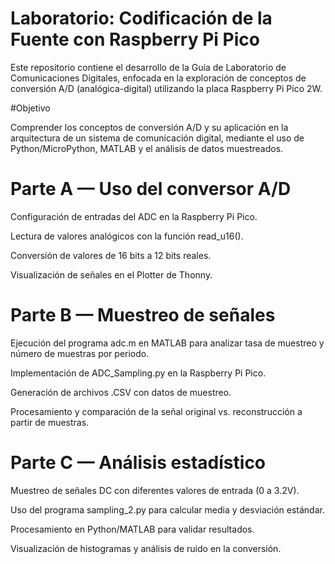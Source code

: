 # Laboratorio: Codificación de la Fuente con Raspberry Pi Pico

Este repositorio contiene el desarrollo de la Guía de Laboratorio de Comunicaciones Digitales, enfocada en la exploración de conceptos de conversión A/D (analógica-digital) utilizando la placa Raspberry Pi Pico 2W.

#Objetivo

Comprender los conceptos de conversión A/D y su aplicación en la arquitectura de un sistema de comunicación digital, mediante el uso de Python/MicroPython, MATLAB y el análisis de datos muestreados.

# Parte A — Uso del conversor A/D

Configuración de entradas del ADC en la Raspberry Pi Pico.

Lectura de valores analógicos con la función read_u16().

Conversión de valores de 16 bits a 12 bits reales.

Visualización de señales en el Plotter de Thonny.

# Parte B — Muestreo de señales

Ejecución del programa adc.m en MATLAB para analizar tasa de muestreo y número de muestras por periodo.

Implementación de ADC_Sampling.py en la Raspberry Pi Pico.

Generación de archivos .CSV con datos de muestreo.

Procesamiento y comparación de la señal original vs. reconstrucción a partir de muestras.

# Parte C — Análisis estadístico

Muestreo de señales DC con diferentes valores de entrada (0 a 3.2V).

Uso del programa sampling_2.py para calcular media y desviación estándar.

Procesamiento en Python/MATLAB para validar resultados.

Visualización de histogramas y análisis de ruido en la conversión.
